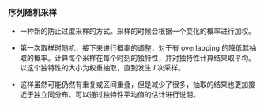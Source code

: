 ### 序列随机采样

- 一种新的防止过度采样的方式。采样的时候会根据一个变化的概率进行加权。

- 第一次取样时随机，接下来进行概率的调整，对于有 overlapping 的降低其抽取的概率。计算每个采样在每个时刻的独特性，并对独特性计算结果取平均。以这个独特性的大小为权重抽取，直到发生 $I$ 次采样。

- 这样虽然可能仍然有重复或区间重叠，但是减少了很多，抽取的结果也更加接近于独立同分布。可以通过独特性平均值的估计进行说明。
